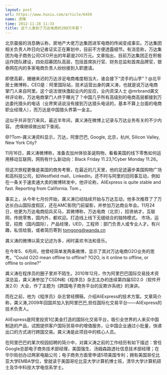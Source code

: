 ```yaml
---
layout: post
url: https://www.huxiu.com/article/6459
name: 虎嗅
time: 2012-11-28 11:33
title: 这个人拿到了万达电商的200万年薪？
---
```

北京晨报的消息确认称，房地产大佬万达集团进军电商的传闻变成事实。万达集团相关负责人昨日向记者证实正在筹划中，目前不方便透露细节。有消息称，万达集团为电子商务公司CEO开出的年薪是200万元。文章指出，目前万达集团正在积极运作团队建设，四处招募团队高层，包括首席执行官、财务总监和首席品牌官，银泰网在内的多家电商负责人纷纷接到入职邀请。

即使高薪，姗姗来迟的万达涉足电商难度相当大，谁会接下“烫手的山芋”？@北平居士微博称，CEO是：阿里国际站，技术运营出身的龚义涛，也就是说万达电商掌门人来自阿里。这个说法很快激起业内的反应，业内资深人士 @mrbrand龚文祥评论称，万达电商掌门人终于曝光了？中国几乎所有高级别的电商高层都接到万达委托猎头的电话（业界笑话说没有接到万达猎头电话的，基本不算上台面的电商职业经理人），而万达是中国猎头界第一金主。

这似乎并非空穴来风，最近半年间，龚义涛在微博上记录与万达业务有关的不少内容。 虎嗅继续做出如下查阅。

@?Tom-龚义涛资料显示，万达，阿里巴巴, Google, 北京，杭州, Silicon Valley, New York City?

11月16日，龚义涛微博称，准备去加州体验圣诞购物，看看美国的线下零售如何运用移动互联网，网购有什么新动向：Black Friday 11.23,?Cyber Monday 11.26。

但这次旅程更像是美国的商务考察，在最近的几天里，他的足迹遍步美国购物广场和高科技公司，如Westfield mall，LinkedIn。还不时与阿里的旧同事互动，例如在一条关于速卖通大卖的微博转发中，他评论称，AliExpress is quite stable and fast. Reporting from California. Tom 。

事实上，从今年七月份开始，龚义涛已经陆续开始与万达互动，他多次推荐了了万达长白山国际度假区，还在AMC影院门前留影，并参加万达商业年会。11月24日，他更为万达电商招兵买马，其微博称，万达电商（北京），招贤纳才。互联网，传统零售，国内外，都欢迎。打造线上线下无缝结合的独特模式。 市场，运营，招商（国内国际），产品经理，UED，工程师：部门负责人或专业人才。有兴趣，私信给我，或者简历寄到 tomgong@wanda.cn

龚义涛的微博以英文记述为多，闲时喜欢书法和音乐。

在今年5、6月间，他曾经简单发两条微博，显示了其对万达电商O2O业务的思考。“Could O2O mean offline to offline? ?O2O, is it online to offline, or offline to online?”

龚义涛在程序员的圈子里并不陌生。2010年12月，作为阿里巴巴国际交易技术资深总监，龚义涛参加了CSDN和《程序员》杂志主办的连续第四届SD2.0（软件开发2.0）大会，作了主题为《跨国电子商务平台的反欺诈系统》的演讲。

而在之前，他为《程序员》杂志曾经撰稿，介绍AliExpress的技术方案。文章简介称，龚义涛,2009年回国并加入到阿里巴巴,担任国际化交易平台——AliExpress的技术负责人。

AliExpress是阿里投资1亿美金打造的国际化交易平台，吸引全世界的人来买中国制造的产品，试图提供客户国际贸易中的增值服务，让中国企业通过小批量，快递出口的方式进行跨国交易。龚义涛是此项目中的核心人员。

在阿里巴巴的某次校园招聘的简介中，对龚义涛之前的工作经历有如下描述：曾任Google总部电子商务技术部经理，美国强生、汤姆森路透社信息技术部经理；在华尔街创办过两家电脑公司；电子商务方面曾申请5项美国专利；拥有美国哥伦比亚大学EMBA学位，曾就读于美国哥伦比亚大学计算机博士班，清华大学计算机硕士及华中科技大学电信系学士。

